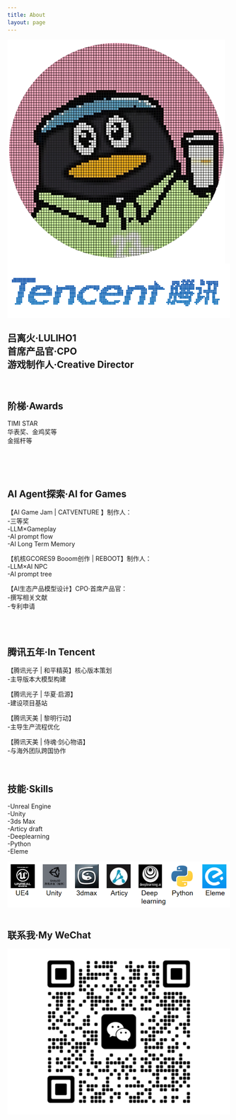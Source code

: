 ```yaml
---
title: About
layout: page
---
```


<html>
  
<img src="/assets/images/profile2.png" alt="Image 1" style="display: block" />
<img src="/assets/images/tencent.png" alt="Image 1" style="display: block" />

<h2>吕离火·LULIHO1
<br>首席产品官·CPO
<br>游戏制作人·Creative Director</h2> 

<br> 

<h2>阶梯·Awards</h2>

<p>TIMI STAR
<br>华表奖、金鸡奖等
<br>金摇杆等</p>

<br> 

 <!--<img src="/assets/images/jiang.png" alt="Image 1" style="display: block" />-->

<br> 

<br> 

<h2>AI Agent探索·AI for Games</h2>

<p>【AI Game Jam | CATVENTURE 】制作人：
<br>-三等奖
<br>-LLM×Gameplay
<br>-AI prompt flow
<br>-AI Long Term Memory</p>

<p>【机核GCORES9 Booom创作 | REBOOT】制作人：
<br>-LLM×AI NPC
<br>-AI prompt tree</p>

<p>【AI生态产品模型设计】CPO·首席产品官：
<br>-撰写相关文献
<br>-专利申请</p>

<br> 

<!--<img src="/assets/images/zhenge.jpg" alt="Image 1" style="display: block" />-->

<br> 

<h2>腾讯五年·In Tencent</h2>

<p>【腾讯光子 | 和平精英】核心版本策划
<br>-主导版本大模型构建</p>

<p>【腾讯光子 | 华夏·启源】
<br>-建设项目基站</p>

<p>【腾讯天美 | 黎明行动】
<br>-主导生产流程优化</p>

<p>【腾讯天美 | 侍魂·剑心物语】
<br>-与海外团队跨国协作</p>

<br> 

<h2>技能·Skills</h2>

<p>-Unreal Engine
<br>-Unity
<br>-3ds Max
<br>-Articy draft
<br>-Deeplearning
<br>-Python
<br>-Eleme</p>

<img src="/assets/images/skill.png" alt="Image 1" style="display: block" />

<br> 

<h2>联系我·My WeChat</h2>
<img src="/assets/images/wei2.jpg" alt="Image 1" style="display: block" />

</html>

